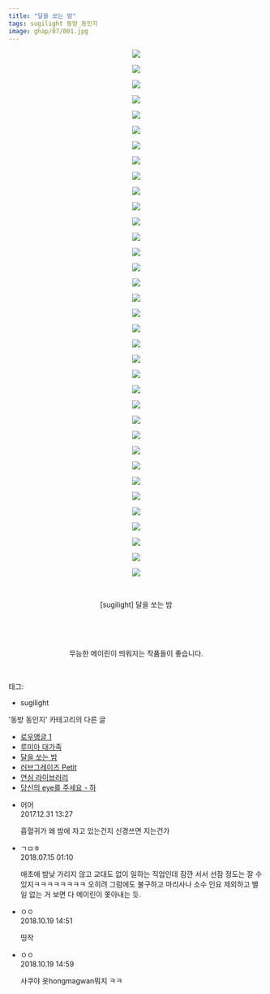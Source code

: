 ```yaml
---
title: "달을 쏘는 밤"
tags: sugilight 동방_동인지
image: ghap/87/001.jpg
---
```

<div class="article">
<p style="text-align: center; clear: none; float: none;"><img src="{{ site.nasurl }}/ghap/87/001.jpg"/></p>
<p style="text-align: center; clear: none; float: none;"><img src="{{ site.nasurl }}/ghap/87/002.jpg"/></p>
<p style="text-align: center; clear: none; float: none;"><img src="{{ site.nasurl }}/ghap/87/003.jpg"/></p>
<p style="text-align: center; clear: none; float: none;"><img src="{{ site.nasurl }}/ghap/87/004.jpg"/></p>
<p style="text-align: center; clear: none; float: none;"><img src="{{ site.nasurl }}/ghap/87/005.jpg"/></p>
<p style="text-align: center; clear: none; float: none;"><img src="{{ site.nasurl }}/ghap/87/006.jpg"/></p>
<p style="text-align: center; clear: none; float: none;"><img src="{{ site.nasurl }}/ghap/87/007.jpg"/></p>
<p style="text-align: center; clear: none; float: none;"><img src="{{ site.nasurl }}/ghap/87/008.jpg"/></p>
<p style="text-align: center; clear: none; float: none;"><img src="{{ site.nasurl }}/ghap/87/009.jpg"/></p>
<p style="text-align: center; clear: none; float: none;"><img src="{{ site.nasurl }}/ghap/87/010.jpg"/></p>
<p style="text-align: center; clear: none; float: none;"><img src="{{ site.nasurl }}/ghap/87/011.jpg"/></p>
<p style="text-align: center; clear: none; float: none;"><img src="{{ site.nasurl }}/ghap/87/012.jpg"/></p>
<p style="text-align: center; clear: none; float: none;"><img src="{{ site.nasurl }}/ghap/87/013.jpg"/></p>
<p style="text-align: center; clear: none; float: none;"><img src="{{ site.nasurl }}/ghap/87/014.jpg"/></p>
<p style="text-align: center; clear: none; float: none;"><img src="{{ site.nasurl }}/ghap/87/015.jpg"/></p>
<p style="text-align: center; clear: none; float: none;"><img src="{{ site.nasurl }}/ghap/87/016.jpg"/></p>
<p style="text-align: center; clear: none; float: none;"><img src="{{ site.nasurl }}/ghap/87/017.jpg"/></p>
<p style="text-align: center; clear: none; float: none;"><img src="{{ site.nasurl }}/ghap/87/018.jpg"/></p>
<p style="text-align: center; clear: none; float: none;"><img src="{{ site.nasurl }}/ghap/87/019.jpg"/></p>
<p style="text-align: center; clear: none; float: none;"><img src="{{ site.nasurl }}/ghap/87/020.jpg"/></p>
<p style="text-align: center; clear: none; float: none;"><img src="{{ site.nasurl }}/ghap/87/021.jpg"/></p>
<p style="text-align: center; clear: none; float: none;"><img src="{{ site.nasurl }}/ghap/87/022.jpg"/></p>
<p style="text-align: center; clear: none; float: none;"><img src="{{ site.nasurl }}/ghap/87/023.jpg"/></p>
<p style="text-align: center; clear: none; float: none;"><img src="{{ site.nasurl }}/ghap/87/024.jpg"/></p>
<p style="text-align: center; clear: none; float: none;"><img src="{{ site.nasurl }}/ghap/87/025.jpg"/></p>
<p style="text-align: center; clear: none; float: none;"><img src="{{ site.nasurl }}/ghap/87/026.jpg"/></p>
<p style="text-align: center; clear: none; float: none;"><img src="{{ site.nasurl }}/ghap/87/027.jpg"/></p>
<p style="text-align: center; clear: none; float: none;"><img src="{{ site.nasurl }}/ghap/87/028.jpg"/></p>
<p style="text-align: center; clear: none; float: none;"><img src="{{ site.nasurl }}/ghap/87/029.jpg"/></p>
<p style="text-align: center; clear: none; float: none;"><img src="{{ site.nasurl }}/ghap/87/030.jpg"/></p>
<p style="text-align: center; clear: none; float: none;"><img src="{{ site.nasurl }}/ghap/87/031.jpg"/></p>
<p style="text-align: center; clear: none; float: none;"><img src="{{ site.nasurl }}/ghap/87/032.jpg"/></p>
<p style="text-align: center; clear: none; float: none;"><img src="{{ site.nasurl }}/ghap/87/033.jpg"/></p>
<p style="text-align: center; clear: none; float: none;"><img src="{{ site.nasurl }}/ghap/87/034.jpg"/></p>
<p style="text-align: center; clear: none; float: none;"><img src="{{ site.nasurl }}/ghap/87/035.jpg"/></p>
<p style="text-align: center; clear: none; float: none;"><br/></p>
<p style="text-align: center; clear: none; float: none;">[sugilight] 달을 쏘는 밤</p>
<p style="text-align: center; clear: none; float: none;"><br/></p>
<p style="text-align: center; clear: none; float: none;"><br/></p>
<p style="text-align: center; clear: none; float: none;">무능한 메이린이 띄워지는 작품들이 좋습니다.</p>
<p><br/></p>
</div><div class="tagTrail">
<p>태그: </p>
<ul>
<li>sugilight</li>
</ul>
</div><div class="another">
<p>'동방 동인지' 카테고리의 다른 글</p>
<ul>
<li><a href="/2016-06-16-ghap_91">로우앵글 1</a></li>
<li><a href="/2016-06-16-ghap_90">루미아 대가족</a></li>
<li><a href="/2016-06-16-ghap_87">달을 쏘는 밤</a></li>
<li><a href="/2016-06-16-ghap_86">러브그레이즈 Petit</a></li>
<li><a href="/2016-06-16-ghap_85">연심 라이브러리</a></li>
<li><a href="/2016-06-16-ghap_84">당신의 eye를 주세요 - 하</a></li>
</ul>
</div><div class="cb_module cb_fluid">
<div class="cb_wrt cb_profile">
<div class="comment">
<ul>
<li class="cb_thumb_off" id="comment15163648">
<div class="cb_comment_area">
<div class="cb_info_area">
<div class="cb_section">
<span class="cb_nick_name">어어</span>
</div>
<div class="cb_section">
<span class="cb_date">2017.12.31 13:27 </span>
</div>
</div>
<div class="cb_dsc_comment">
<p class="cb_dsc">
											흡혈귀가 왜 밤에 자고 있는건지 신경쓰면 지는건가
										</p>
</div>
</div></li>
<li class="cb_thumb_off" id="comment15286793">
<div class="cb_comment_area">
<div class="cb_info_area">
<div class="cb_section">
<span class="cb_nick_name">ㄱㅁㅎ</span>
</div>
<div class="cb_section">
<span class="cb_date">2018.07.15 01:10 </span>
</div>
</div>
<div class="cb_dsc_comment">
<p class="cb_dsc">
											애초에 밤낮 가리지 않고 교대도 없이 일하는 직업인데 잠깐 서서 선잠 정도는 잘 수 있지ㅋㅋㅋㅋㅋㅋㅋㅋ 오히려 그럼에도 불구하고 마리사나 소수 인요 제외하고 별 일 없는 거 보면 다 메이린이 쫓아내는 듯.
										</p>
</div>
</div></li>
<li class="cb_thumb_off" id="comment15358292">
<div class="cb_comment_area">
<div class="cb_info_area">
<div class="cb_section">
<span class="cb_nick_name">ㅇㅇ</span>
</div>
<div class="cb_section">
<span class="cb_date">2018.10.19 14:51 </span>
</div>
</div>
<div class="cb_dsc_comment">
<p class="cb_dsc">
											띵작
										</p>
</div>
</div></li>
<li class="cb_thumb_off" id="comment15358302">
<div class="cb_comment_area">
<div class="cb_info_area">
<div class="cb_section">
<span class="cb_nick_name">ㅇㅇ</span>
</div>
<div class="cb_section">
<span class="cb_date">2018.10.19 14:59 </span>
</div>
</div>
<div class="cb_dsc_comment">
<p class="cb_dsc">
											사쿠야 옷hongmagwan뭐지 ㅋㅋ
										</p>
</div>
</div></li>
</ul>
</div>
</div><!-- commentList close -->
</div>